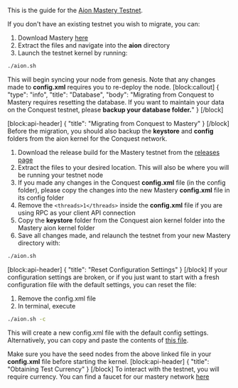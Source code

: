 This is the guide for the [Aion Mastery Testnet](https://mastery.aion.network/#/dashboard). 

If you don't have an existing testnet you wish to migrate, you can:
1. Download Mastery [here](https://github.com/aionnetwork/aion/releases/tag/v0.3.0.q)
2. Extract the files and navigate into the **aion** directory
3. Launch the testnet kernel by running:

```bash
./aion.sh
```

This will begin syncing your node from genesis. Note that any changes made to **config.xml** requires you to re-deploy the node.
[block:callout]
{
  "type": "info",
  "title": "Database",
  "body": "Migrating from Conquest to Mastery requires resetting the database. If you want to maintain your data on the Conquest testnet, please **backup your database folder.**"
}
[/block]

[block:api-header]
{
  "title": "Migrating from Conquest to Mastery"
}
[/block]
Before the migration, you should also backup the **keystore** and **config** folders from the aion kernel for the Conquest network.

1. Download the release build for the Mastery testnet from the [releases page](https://github.com/aionnetwork/aion/releases/tag/v0.3.0.q)
2. Extract the files to your desired location. This will also be where you will be running your testnet node
3. If you made any changes in the Conquest **config.xml** file (in the config folder), please copy the changes into the new Mastery **config.xml** file in its config folder
4. Remove the `<threads>1</threads>` inside the **config.xml** file if you are using RPC as your client API connection
5. Copy the **keystore** folder from the Conquest aion kernel folder into the Mastery aion kernel folder
6. Save all changes made, and relaunch the testnet from your new Mastery directory with:

```bash
./aion.sh
```

[block:api-header]
{
  "title": "Reset Configuration Settings"
}
[/block]
If your configuration settings are broken, or if you just want to start with a fresh configuration file with the default settings, you can reset the file:
1. Remove the config.xml file
2. In terminal, execute 

```bash
./aion.sh -c
```

This will create a new config.xml file with the default config settings. Alternatively, you can copy and paste the contents of [this file](https://github.com/aionnetwork/aion/blob/testnet_q3_mastery/modBoot/resource/config.xml). 

Make sure you have the seed nodes from the above linked file in your **config.xml** file before starting the kernel.
[block:api-header]
{
  "title": "Obtaining Test Currency"
}
[/block]
To interact with the testnet, you will require currency. You can find a faucet for our mastery network [here](https://gitter.im/aionnetwork/mastery_faucet)